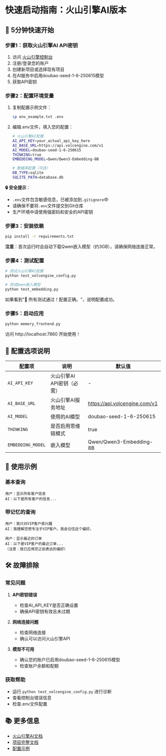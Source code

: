 # 快速启动指南：火山引擎AI版本

## 🚀 5分钟快速开始

### 步骤1：获取火山引擎AI API密钥

1. 访问 [火山引擎控制台](https://console.volcengine.com/)
2. 注册/登录您的账户
3. 创建新项目或选择现有项目
4. 在AI服务中启用doubao-seed-1-6-250615模型
5. 获取API密钥

### 步骤2：配置环境变量

1. 复制配置示例文件：
   ```bash
   cp env_example.txt .env
   ```

2. 编辑.env文件，填入您的配置：
   ```bash
   # 火山引擎AI配置
   AI_API_KEY=your_actual_api_key_here
   AI_BASE_URL=https://api.volcengine.com/v1
   AI_MODEL=doubao-seed-1-6-250615
   THINKING=true
   EMBEDDING_MODEL=Qwen/Qwen3-Embedding-8B
   
   # 数据库配置（可选）
   DB_TYPE=sqlite
   SQLITE_PATH=database.db
   ```

**🔒 安全提示**：
- `.env`文件包含敏感信息，已被添加到`.gitignore`中
- 请确保不要将`.env`文件提交到Git仓库
- 生产环境中请使用强密码和安全的API密钥

### 步骤3：安装依赖

```bash
pip install -r requirements.txt
```

**注意**：首次运行时会自动下载Qwen嵌入模型（约3GB），请确保网络连接正常。

### 步骤4：测试配置

```bash
# 测试火山引擎AI配置
python test_volcengine_config.py

# 测试Qwen嵌入模型
python test_embedding.py
```

如果看到"🎉 所有测试通过！配置正确。"，说明配置成功。

### 步骤5：启动应用

```bash
python memory_frontend.py
```

访问 http://localhost:7860 开始使用！

## 🔧 配置选项说明

| 配置项 | 说明 | 默认值 |
|--------|------|--------|
| `AI_API_KEY` | 火山引擎AI API密钥（必需） | - |
| `AI_BASE_URL` | 火山引擎AI服务地址 | https://api.volcengine.com/v1 |
| `AI_MODEL` | 使用的AI模型 | doubao-seed-1-6-250615 |
| `THINKING` | 是否启用思维链模式 | true |
| `EMBEDDING_MODEL` | 嵌入模型 | Qwen/Qwen3-Embedding-8B |

## 🎯 使用示例

### 基本查询
```
用户：显示所有客户信息
AI：以下是所有客户的信息...
```

### 带记忆的查询
```
用户：我只对VIP客户感兴趣
AI：我理解您想专注于VIP客户。我会记住这个偏好。

用户：显示最近的订单
AI：以下是VIP客户的最近订单...
（注意：我已应用您之前表达的偏好）
```

## 🛠️ 故障排除

### 常见问题

1. **API密钥错误**
   - 检查AI_API_KEY是否正确设置
   - 确保API密钥有效且未过期

2. **网络连接问题**
   - 检查网络连接
   - 确认可以访问火山引擎API

3. **模型不可用**
   - 确认您的账户已启用doubao-seed-1-6-250615模型
   - 检查账户余额和配额

### 获取帮助

- 运行 `python test_volcengine_config.py` 进行诊断
- 查看控制台错误信息
- 检查.env文件配置

## 📚 更多信息

- [火山引擎AI文档](https://www.volcengine.com/docs/82379)
- [项目完整文档](README.md)
- [配置示例](env_example.txt) 